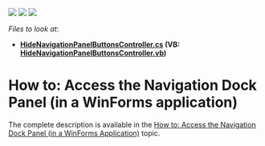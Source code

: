 <!-- default badges list -->
![](https://img.shields.io/endpoint?url=https://codecentral.devexpress.com/api/v1/VersionRange/128587104/15.1.5%2B)
[![](https://img.shields.io/badge/Open_in_DevExpress_Support_Center-FF7200?style=flat-square&logo=DevExpress&logoColor=white)](https://supportcenter.devexpress.com/ticket/details/T275956)
[![](https://img.shields.io/badge/📖_How_to_use_DevExpress_Examples-e9f6fc?style=flat-square)](https://docs.devexpress.com/GeneralInformation/403183)
<!-- default badges end -->
<!-- default file list -->
*Files to look at*:

* **[HideNavigationPanelButtonsController.cs](./CS/Solution43.Module.Win/Controllers/HideNavigationPanelButtonsController.cs) (VB: [HideNavigationPanelButtonsController.vb](./VB/Solution43.Module.Win/Controllers/HideNavigationPanelButtonsController.vb))**
<!-- default file list end -->
# How to: Access the Navigation Dock Panel (in a WinForms application)


The complete description is available in the <a href="https://docs.devexpress.com/eXpressAppFramework/114550/task-based-help/navigation/how-to-access-the-navigation-dock-panel-in-a-winforms-application?v=18.2">How to: Access the Navigation Dock Panel (in a WinForms Application)</a> topic.

<br/>


